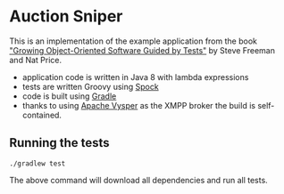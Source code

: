 # Auction Sniper

This is an implementation of the example application from the book ["Growing Object-Oriented Software Guided by Tests"](http://www.growing-object-oriented-software.com/)
by Steve Freeman and Nat Price.

* application code is written in Java 8 with lambda expressions
* tests are written Groovy using [Spock](http://spockframework.org)
* code is built using [Gradle](http://gradle.org/)
* thanks to using [Apache Vysper](https://mina.apache.org/vysper-project/index.html) as the XMPP broker the build is self-contained.

## Running the tests

    ./gradlew test

The above command will download all dependencies and run all tests.